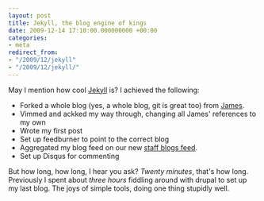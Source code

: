 ```yaml
---
layout: post
title: Jekyll, the blog engine of kings
date: 2009-12-14 17:10:00.000000000 +00:00
categories:
- meta
redirect_from:
- "/2009/12/jekyll"
- "/2009/12/jekyll/"
---
```

May I mention how cool [Jekyll](http://wiki.github.com/mojombo/jekyll) is? I achieved the following:

* Forked a whole blog (yes, a whole blog, git is great too) from [James](http://github.com/ohthatjames/ohthatjames.github.com).
* Vimmed and ackked my way through, changing all James' references to my own
* Wrote my first post
* Set up feedburner to point to the correct blog
* Aggregated my blog feed on our new [staff blogs feed](http://edendevelopment.co.uk/blogs/).
* Set up Disqus for commenting

But how long, how long, I hear you ask? _Twenty minutes_, that's how long. Previously I spent about _three hours_ fiddling around with drupal to set up my last blog. The joys of simple tools, doing one thing stupidly well.
